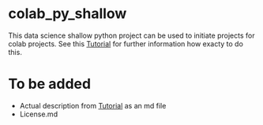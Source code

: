 # colab_py_shallow

This data science shallow python project can be used to initiate projects for colab projects. See this [Tutorial](https://github.com/WanjaSchaible/colab_test_regression/blob/master/regression_in_colab/notebooks/1_ColabRegressionTest.ipynb) for further information how exacty to do this.

# To be added
- Actual description from [Tutorial](https://github.com/WanjaSchaible/colab_test_regression/blob/master/regression_in_colab/notebooks/1_ColabRegressionTest.ipynb) as an md file
- License.md

